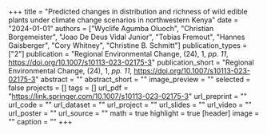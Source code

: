 +++
title = "Predicted changes in distribution and richness of wild edible plants under climate change scenarios in northwestern Kenya"
date = "2024-01-01"
authors = ["Wyclife Agumba Oluoch", "Christian Borgemeister", "Joao De Deus Vidal Junior", "Tobias Fremout", "Hannes Gaisberger", "Cory Whitney", "Christine B. Schmitt"]
publication_types = ["2"]
publication = "Regional Environmental Change, (24), 1, _pp. 11_, https://doi.org/10.1007/s10113-023-02175-3"
publication_short = "Regional Environmental Change, (24), 1, _pp. 11_, https://doi.org/10.1007/s10113-023-02175-3"
abstract = ""
abstract_short = ""
image_preview = ""
selected = false
projects = []
tags = []
url_pdf = "https://link.springer.com/10.1007/s10113-023-02175-3"
url_preprint = ""
url_code = ""
url_dataset = ""
url_project = ""
url_slides = ""
url_video = ""
url_poster = ""
url_source = ""
math = true
highlight = true
[header]
image = ""
caption = ""
+++
